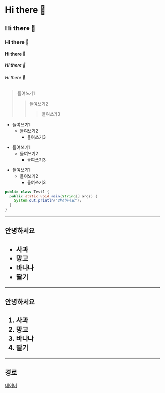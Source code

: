 <!-- 마크다운 태그 -->
# Hi there 👋
## Hi there 👋
### Hi there 👋
#### Hi there 👋
##### Hi there 👋
###### Hi there 👋

> 들여쓰기1
> > 들여쓰기2
> > > 들여쓰기3

* 들여쓰기1
  * 들여쓰기2
    * 들여쓰기3
    
+ 들여쓰기1
  + 들여쓰기2
    + 들여쓰기3

- 들여쓰기1
  - 들여쓰기2
    - 들여쓰기3
  
<!--  
<pre>
<code>
-->
```java
public class Test1 {
  public static void main(String[] args) {
    System.out.println("안녕하세요");
  }
}
```
<!--
</code>
</pre>
-->

<hr/>
<h2>안녕하세요<h2>
 <ul>
  <li>사과</li>
  <li>망고</li>
  <li>바나나</li>
  <li>딸기</li>
 </ul>
 
 <hr/>
 <h2>안녕하세요<h2>
 <ol>
  <li>사과</li>
  <li>망고</li>
  <li>바나나</li>
  <li>딸기</li>
 </ol>

<hr/>
  
<h2>경로</h2>
  <p><a href="http://www.naver.com">네이버</a></p>

<!--
**siku229/siku229** is a ✨ _special_ ✨ repository because its `README.md` (this file) appears on your GitHub profile.

Here are some ideas to get you started:

- 🔭 I’m currently working on ...
- 🌱 I’m currently learning ...
- 👯 I’m looking to collaborate on ...
- 🤔 I’m looking for help with ...
- 💬 Ask me about ...
- 📫 How to reach me: ...
- 😄 Pronouns: ...
- ⚡ Fun fact: ...
-->
